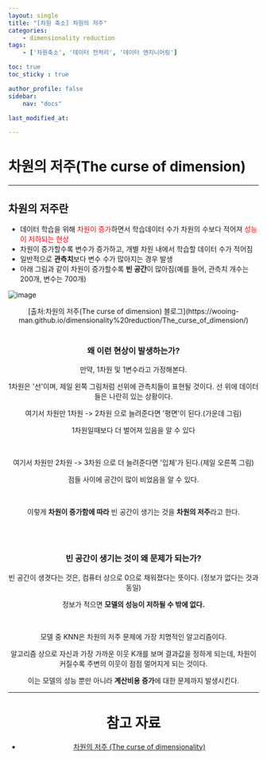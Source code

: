 ```yaml
---
layout: single
title: "[차원 축소] 차원의 저주"
categories:	
    - dimensionality reduction
tags:
    - ['차원축소', '데이터 전처리', '데이터 엔지니어링']

toc: true
toc_sticky : true

author_profile: false
sidebar:
    nav: "docs"

last_modified_at:

---
```


# 차원의 저주(The curse of dimension)

---

## 차원의 저주란

- 데이터 학습을 위해 <span style='color: red'>차원이 증가</span>하면서 학습데이터 수가 차원의 수보다 적어져 <span style='color: red'>성능이 저하되는 현상</span>
- 차원이 증가할수록 변수가 증가하고, 개별 차원 내에서 학습할 데이터 수가 적어짐
- 일반적으로 **관측치**보다 변수 수가 많아지는 경우 발생
- 아래 그림과 같이 차원이 증가할수록 **빈 공간**이 많아짐(예를 들어, 관측치 개수는 200개, 변수는 700개)

![image](https://blog.kakaocdn.net/dn/6g8f5/btqv0yFthYE/NqRQzG0fTTuhYxeCJe865k/img.png)

<center> [출처:차원의 저주(The curse of dimension) 블로그](https://wooing-man.github.io/dimensionality%20reduction/The_curse_of_dimension/) <center>

</br>

### 왜 이런 현상이 발생하는가?

만약, 1차원 및 1변수라고 가정해본다. 

1차원은 '선'이며, 제일 왼쪽 그림처럼 선위에 관측치들이 표현될 것이다. 선 위에 데이터들은 나란히 있는 상황이다. 



여기서 차원만 1차원 -> 2차원 으로 늘려준다면 '평면'이 된다.(가운데 그림)

1차원일때보다 더 벌어져 있음을 알 수 있다

</br>

여기서 차원만 2차원 -> 3차원 으로 더 늘려준다면 '입체'가 된다.(제일 오른쪽 그림)</br>

점들 사이에 공간이 많이 비었음을 알 수 있다.</br>

</br>

이렇게 **차원이 증가함에 따라** 빈 공간이 생기는 것을 **차원의 저주**라고 한다.

</br>

</br>

### 빈 공간이 생기는 것이 왜 문제가 되는가?

빈 공간이 생겻다는 것은, 컴퓨터 상으로 0으로 채워졌다는 뜻이다. (정보가 없다는 것과 동일)</br>

정보가 적으면 **모델의 성능이 저하될 수 밖에 없다.**</br>

</br>

모델 중 KNN은 차원의 저주 문제에 가장 치명적인 알고리즘이다.</br>

알고리즘 상으로 자신과 가장 가까운 이웃 K개를 보며 결과값을 정하게 되는데, 차원이 커질수록 주변의 이웃이 점점 멀어지게 되는 것이다.</br>

이는 모델의 성능 뿐만 아니라 **계산비용 증가**에 대한 문제까지 발생시킨다.

---

# 참고 자료

- [차원의 저주 (The curse of dimensionality)](https://datapedia.tistory.com/15)
